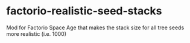 # factorio-realistic-seed-stacks

Mod for Factorio Space Age that makes the stack size for all tree seeds more realistic (i.e. 1000)